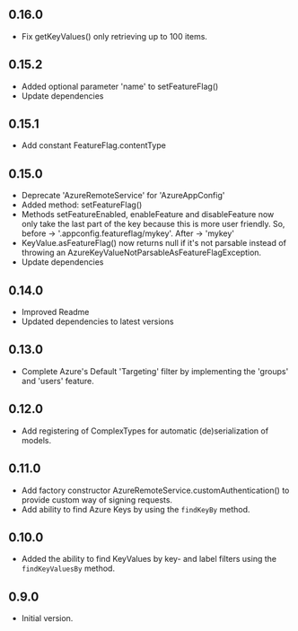 ## 0.16.0
- Fix getKeyValues() only retrieving up to 100 items.

## 0.15.2

- Added optional parameter 'name' to setFeatureFlag()
- Update dependencies

## 0.15.1

- Add constant FeatureFlag.contentType

## 0.15.0

- Deprecate 'AzureRemoteService' for 'AzureAppConfig'
- Added method: setFeatureFlag()
- Methods setFeatureEnabled, enableFeature and disableFeature now only take the last part of the key because this is more user friendly. So, before -> '.appconfig.featureflag/mykey'. After -> 'mykey'
- KeyValue.asFeatureFlag() now returns null if it's not parsable instead of throwing an AzureKeyValueNotParsableAsFeatureFlagException.
- Update dependencies 

## 0.14.0

- Improved Readme 
- Updated dependencies to latest versions

## 0.13.0

- Complete Azure's Default 'Targeting' filter by implementing the 'groups' and 'users' feature. 

## 0.12.0

- Add registering of ComplexTypes for automatic (de)serialization of models.

## 0.11.0

- Add factory constructor AzureRemoteService.customAuthentication() to provide custom way of signing requests.
- Add ability to find Azure Keys by using the `findKeyBy` method.

## 0.10.0

- Added the ability to find KeyValues by key- and label filters using the `findKeyValuesBy` method.

## 0.9.0

- Initial version.